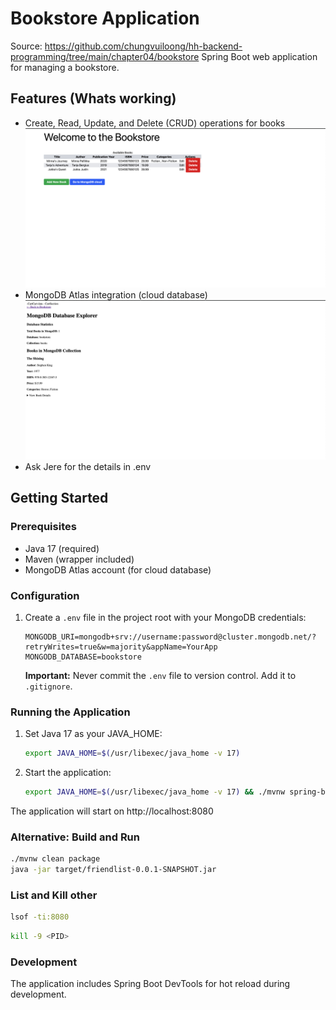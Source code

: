 # Bookstore Application
Source: https://github.com/chungvuiloong/hh-backend-programming/tree/main/chapter04/bookstore
Spring Boot web application for managing a bookstore.


## Features (Whats working)
- Create, Read, Update, and Delete (CRUD) operations for books
![alt text](image-1.png)
- MongoDB Atlas integration (cloud database)
![alt text](image.png)
- Ask Jere for the details in .env

## Getting Started

### Prerequisites
- Java 17 (required)
- Maven (wrapper included)
- MongoDB Atlas account (for cloud database)



### Configuration

1. Create a `.env` file in the project root with your MongoDB credentials:
   ```
   MONGODB_URI=mongodb+srv://username:password@cluster.mongodb.net/?retryWrites=true&w=majority&appName=YourApp
   MONGODB_DATABASE=bookstore
   ```

   **Important:** Never commit the `.env` file to version control. Add it to `.gitignore`.

### Running the Application

1. Set Java 17 as your JAVA_HOME:
   ```bash
   export JAVA_HOME=$(/usr/libexec/java_home -v 17)
   ```

2. Start the application:
   ```bash
   export JAVA_HOME=$(/usr/libexec/java_home -v 17) && ./mvnw spring-boot:run
   ```

The application will start on http://localhost:8080

### Alternative: Build and Run

```bash
./mvnw clean package
java -jar target/friendlist-0.0.1-SNAPSHOT.jar
```

### List and Kill other 
```bash
lsof -ti:8080
```

```bash
kill -9 <PID>
```

### Development

The application includes Spring Boot DevTools for hot reload during development.